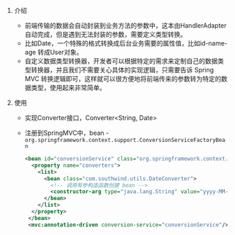 1. 介绍
    - 前端传输的数据会自动封装到业务方法的参数中，这本由HandlerAdapter自动完成，但是遇到无法封装的参数，需要定义类型转换。
    - 比如Date，一个特殊的格式转换成后台业务需要的属性值，比如id-name-age 转成User对象。
    - 自定义数据类型转换器，开发者可以根据特定的需求来定制自己的数据类型转换器，并且我们不需要关心具体的实现逻辑，只需要告诉 Spring MVC 转换逻辑即可，这样就可以很方便地将前端传来的参数转为特定的数据类型，使用起来非常简单。

2. 使用
    - 实现Converter接口，Converter<String, Date>
    - 注册到SpringMVC中，bean -   `org.springframework.context.support.ConversionServiceFactoryBean`
    
        ```xml
        <bean id="conversionService" class="org.springframework.context.support.ConversionServiceFactoryBean">
          <property name="converters">
            <list>
              <bean class="com.southwind.utils.DateConverter">
                <!-- 调用有参构造函数创建 bean -->
                <constructor-arg type="java.lang.String" value="yyyy-MM-dd"/>
              </bean>
            </list>
          </property>
         </bean>
         <mvc:annotation-driven conversion-service="conversionService"/>
        ```
